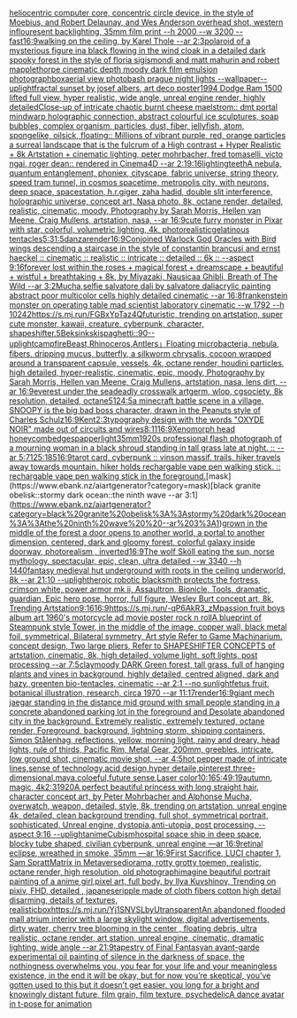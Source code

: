[heliocentric computer core, concentric circle device, in the style of Moebius, and Robert Delaunay, and Wes Anderson overhead shot, western inflouresent backlighting, 35mm film print --h 2000 --w 3200 --fast](https://www.ebank.nz/aiartgenerator?category=heliocentric%20computer%20core%2C%20concentric%20circle%20device%2C%20in%20the%20style%20of%20Moebius%2C%20and%20Robert%20Delaunay%2C%20and%20Wes%20Anderson%20overhead%20shot%2C%20western%20inflouresent%20backlighting%2C%2035mm%20film%20print%20--h%202000%20--w%203200%20--fast)[16:9](https://www.ebank.nz/aiartgenerator?category=16%3A9)[walking on the ceiling, by Karel Thole --ar 2:3](https://www.ebank.nz/aiartgenerator?category=walking%20on%20the%20ceiling%2C%20by%20Karel%20Thole%20--ar%202%3A3)[polaroid of a mysterious figure ina black flowing in the wind cloak in a detailed dark spooky forest in the style of floria sigismondi and matt mahurin and robert mapplethorpe cinematic depth moody dark film emulsion photograph](https://www.ebank.nz/aiartgenerator?category=polaroid%20of%20a%20mysterious%20figure%20ina%20black%20flowing%20in%20the%20wind%20cloak%20in%20a%20detailed%20dark%20spooky%20forest%20in%20the%20style%20of%20floria%20sigismondi%20and%20matt%20mahurin%20and%20robert%20mapplethorpe%20cinematic%20depth%20moody%20dark%20film%20emulsion%20photograph)[box](https://www.ebank.nz/aiartgenerator?category=box)[aerial view photobash prague night lights --wallpaper](https://www.ebank.nz/aiartgenerator?category=aerial%20view%20photobash%20prague%20night%20lights%20--wallpaper)[--uplight](https://www.ebank.nz/aiartgenerator?category=--uplight)[fractal sunset by josef albers, art deco poster](https://www.ebank.nz/aiartgenerator?category=fractal%20sunset%20by%20josef%20albers%2C%20art%20deco%20poster)[1994 Dodge Ram 1500 lifted full view, hyper realistic, wide angle, unreal engine render, highly detailed](https://www.ebank.nz/aiartgenerator?category=1994%20Dodge%20Ram%201500%20lifted%20full%20view%2C%20hyper%20realistic%2C%20wide%20angle%2C%20unreal%20engine%20render%2C%20highly%20detailed)[Close-up of intricate chaotic burnt cheese maelstrom:: dmt portal mindwarp holographic connection, abstract colourful ice sculptures, soap bubbles, complex organism, particles, dust, fiber, jellyfish, atom, spongelike, oilsick, floating:: Millions of vibrant purple, red, orange particles a surreal landscape that is the fulcrum of a High contrast + Hyper Realistic + 8k Artstation + cinematic lighting, peter mohrbacher, fred tomaselli, victo ngai, roger dean:: rendered in Cinema4D --ar 2:1](https://www.ebank.nz/aiartgenerator?category=Close-up%20of%20intricate%20chaotic%20burnt%20cheese%20maelstrom%3A%3A%20dmt%20portal%20mindwarp%20holographic%20connection%2C%20abstract%20colourful%20ice%20sculptures%2C%20soap%20bubbles%2C%20complex%20organism%2C%20particles%2C%20dust%2C%20fiber%2C%20jellyfish%2C%20atom%2C%20spongelike%2C%20oilsick%2C%20floating%3A%3A%20Millions%20of%20vibrant%20purple%2C%20red%2C%20orange%20particles%20a%20surreal%20landscape%20that%20is%20the%20fulcrum%20of%20a%20High%20contrast%20%2B%20Hyper%20Realistic%20%2B%208k%20Artstation%20%2B%20cinematic%20lighting%2C%20peter%20mohrbacher%2C%20fred%20tomaselli%2C%20victo%20ngai%2C%20roger%20dean%3A%3A%20rendered%20in%20Cinema4D%20--ar%202%3A1)[9:16](https://www.ebank.nz/aiartgenerator?category=9%3A16)[lighting](https://www.ebank.nz/aiartgenerator?category=lighting)[teeth](https://www.ebank.nz/aiartgenerator?category=teeth)[A nebula, quantum entanglement, phoniex, cityscape, fabric universe, string theory, speed tram tunnel, in cosmos spacetime, metropolis city, with neurons, deep space, spacestation, h.r.giger, zaha hadid, double slit interference, holographic universe, concept art, Nasa photo, 8k, octane render, detailed, realistic, cinematic, moody, Photography by Sarah Morris, Hellen van Meene, Craig Mullens, artstation, nasa, --ar 16:9](https://www.ebank.nz/aiartgenerator?category=A%20nebula%2C%20quantum%20entanglement%2C%20phoniex%2C%20cityscape%2C%20fabric%20universe%2C%20string%20theory%2C%20speed%20tram%20tunnel%2C%20in%20cosmos%20spacetime%2C%20metropolis%20city%2C%20with%20neurons%2C%20deep%20space%2C%20spacestation%2C%20h.r.giger%2C%20zaha%20hadid%2C%20double%20slit%20interference%2C%20holographic%20universe%2C%20concept%20art%2C%20Nasa%20photo%2C%208k%2C%20octane%20render%2C%20detailed%2C%20realistic%2C%20cinematic%2C%20moody%2C%20Photography%20by%20Sarah%20Morris%2C%20Hellen%20van%20Meene%2C%20Craig%20Mullens%2C%20artstation%2C%20nasa%2C%20--ar%2016%3A9)[cute furry monster in Pixar with star, colorful, volumetric lighting, 4k, photorealistic](https://www.ebank.nz/aiartgenerator?category=cute%20furry%20monster%20in%20Pixar%20with%20star%2C%20colorful%2C%20volumetric%20lighting%2C%204k%2C%20photorealistic)[gelatinous tentacles](https://www.ebank.nz/aiartgenerator?category=gelatinous%20tentacles)[5:3](https://www.ebank.nz/aiartgenerator?category=5%3A3)[1:5](https://www.ebank.nz/aiartgenerator?category=1%3A5)[danza](https://www.ebank.nz/aiartgenerator?category=danza)[render](https://www.ebank.nz/aiartgenerator?category=render)[16:9](https://www.ebank.nz/aiartgenerator?category=16%3A9)[Conjoined Warlock God Oracles with Bird wings descending a staircase in the style of constantin brancusi and ernst haeckel :: cinematic :: realistic :: intricate :: detailed :: 6k :: --aspect 9:16](https://www.ebank.nz/aiartgenerator?category=Conjoined%20Warlock%20God%20Oracles%20with%20Bird%20wings%20descending%20a%20staircase%20in%20the%20style%20of%20constantin%20brancusi%20and%20ernst%20haeckel%20%3A%3A%20cinematic%20%3A%3A%20realistic%20%3A%3A%20intricate%20%3A%3A%20detailed%20%3A%3A%206k%20%3A%3A%20--aspect%209%3A16)[forever lost within the roses + magical forest + dreamscape + beautiful + wistful + breathtaking + 8k, by Miyazaki, Nausicaa Ghibli, Breath of The Wild --ar 3:2](https://www.ebank.nz/aiartgenerator?category=forever%20lost%20within%20the%20roses%20%2B%20magical%20forest%20%2B%20dreamscape%20%2B%20beautiful%20%2B%20wistful%20%2B%20breathtaking%20%2B%208k%2C%20by%20Miyazaki%2C%20Nausicaa%20Ghibli%2C%20Breath%20of%20The%20Wild%20--ar%203%3A2)[Mucha,](https://www.ebank.nz/aiartgenerator?category=Mucha%2C)[selfie salvatore dali by salvatore dali](https://www.ebank.nz/aiartgenerator?category=selfie%20salvatore%20dali%20by%20salvatore%20dali)[acrylic painting abstract poor multicolor cells highly detailed cinematic --ar 16:8](https://www.ebank.nz/aiartgenerator?category=acrylic%20painting%20abstract%20poor%20multicolor%20cells%20highly%20detailed%20cinematic%20--ar%2016%3A8)[frankenstein monster on operating table mad scientist laboratory cinematic --w 1792 --h 1024](https://www.ebank.nz/aiartgenerator?category=frankenstein%20monster%20on%20operating%20table%20mad%20scientist%20laboratory%20cinematic%20--w%201792%20--h%201024)[2](https://www.ebank.nz/aiartgenerator?category=2)[<https://s.mj.run/FGBxYpTaz4Q>](https://www.ebank.nz/aiartgenerator?category=%3Chttps%3A//s.mj.run/FGBxYpTaz4Q%3E)[futuristic, trending on artstation, super cute monster, kawaii, creature, cyberpunk, character, shapeshifter](https://www.ebank.nz/aiartgenerator?category=futuristic%2C%20trending%20on%20artstation%2C%20super%20cute%20monster%2C%20kawaii%2C%20creature%2C%20cyberpunk%2C%20character%2C%20shapeshifter)[.5](https://www.ebank.nz/aiartgenerator?category=.5)[Beksinkski](https://www.ebank.nz/aiartgenerator?category=Beksinkski)[spaghetti::](https://www.ebank.nz/aiartgenerator?category=spaghetti%3A%3A)[90](https://www.ebank.nz/aiartgenerator?category=90)[--uplight](https://www.ebank.nz/aiartgenerator?category=--uplight)[campfire](https://www.ebank.nz/aiartgenerator?category=campfire)[Beast,Rhinoceros,Antlers」](https://www.ebank.nz/aiartgenerator?category=Beast%2CRhinoceros%2CAntlers%E3%80%8D)[Floating microbacteria, nebula, fibers, dripping mucus, butterfly, a silkworm chrysalis, cocoon wrapped around a transparent capsule, vessels, 4k, octane render, houdini particles, high detailed, hyper-realistic, cinematic, epic, moody, Photography by Sarah Morris, Hellen van Meene, Craig Mullens, artstation, nasa, lens dirt, --ar 16:9](https://www.ebank.nz/aiartgenerator?category=Floating%20microbacteria%2C%20nebula%2C%20fibers%2C%20dripping%20mucus%2C%20butterfly%2C%20a%20silkworm%20chrysalis%2C%20cocoon%20wrapped%20around%20a%20transparent%20capsule%2C%20vessels%2C%204k%2C%20octane%20render%2C%20houdini%20particles%2C%20high%20detailed%2C%20hyper-realistic%2C%20cinematic%2C%20epic%2C%20moody%2C%20Photography%20by%20Sarah%20Morris%2C%20Hellen%20van%20Meene%2C%20Craig%20Mullens%2C%20artstation%2C%20nasa%2C%20lens%20dirt%2C%20--ar%2016%3A9)[everest under the sea](https://www.ebank.nz/aiartgenerator?category=everest%20under%20the%20sea)[deadly crosswalk artgerm, wlop, cgsociety, 8k resolution, detailed, octane](https://www.ebank.nz/aiartgenerator?category=deadly%20crosswalk%20artgerm%2C%20wlop%2C%20cgsociety%2C%208k%20resolution%2C%20detailed%2C%20octane)[512](https://www.ebank.nz/aiartgenerator?category=512)[4:5](https://www.ebank.nz/aiartgenerator?category=4%3A5)[a minecraft battle scene in a village, SNOOPY is the big bad boss character, drawn in the Peanuts style of Charles Schulz](https://www.ebank.nz/aiartgenerator?category=a%20minecraft%20battle%20scene%20in%20a%20village%2C%20SNOOPY%20is%20the%20big%20bad%20boss%20character%2C%20drawn%20in%20the%20Peanuts%20style%20of%20Charles%20Schulz)[16:9](https://www.ebank.nz/aiartgenerator?category=16%3A9)[Kent](https://www.ebank.nz/aiartgenerator?category=Kent)[2:3](https://www.ebank.nz/aiartgenerator?category=2%3A3)[typography design with the words "OXYDE NOIR" made out of circuits and wires](https://www.ebank.nz/aiartgenerator?category=typography%20design%20with%20the%20words%20%22OXYDE%20NOIR%22%20made%20out%20of%20circuits%20and%20wires)[8:11](https://www.ebank.nz/aiartgenerator?category=8%3A11)[16:9](https://www.ebank.nz/aiartgenerator?category=16%3A9)[Xenomorph head honeycomb](https://www.ebank.nz/aiartgenerator?category=Xenomorph%20head%20honeycomb)[edges](https://www.ebank.nz/aiartgenerator?category=edges)[papper](https://www.ebank.nz/aiartgenerator?category=papper)[light](https://www.ebank.nz/aiartgenerator?category=light)[35mm](https://www.ebank.nz/aiartgenerator?category=35mm)[1920s professional flash photograph of a mourning woman in a black shroud standing in tall grass late at night. :: --ar 5:7](https://www.ebank.nz/aiartgenerator?category=1920s%20professional%20flash%20photograph%20of%20a%20mourning%20woman%20in%20a%20black%20shroud%20standing%20in%20tall%20grass%20late%20at%20night.%20%3A%3A%20--ar%205%3A7)[125:185](https://www.ebank.nz/aiartgenerator?category=125%3A185)[16:9](https://www.ebank.nz/aiartgenerator?category=16%3A9)[tarot card, cyberpunk :: vinson massif. trails. hiker travels away towards mountain. hiker holds rechargable vape pen walking stick. :: rechargable vape pen walking stick in the foreground.](https://www.ebank.nz/aiartgenerator?category=tarot%20card%2C%20cyberpunk%20%3A%3A%20vinson%20massif.%20trails.%20hiker%20travels%20away%20towards%20mountain.%20hiker%20holds%20rechargable%20vape%20pen%20walking%20stick.%20%3A%3A%20rechargable%20vape%20pen%20walking%20stick%20in%20the%20foreground.)[mask](https://www.ebank.nz/aiartgenerator?category=mask)[black granite obelisk::stormy dark ocean::the ninth wave  --ar 3:1](https://www.ebank.nz/aiartgenerator?category=black%20granite%20obelisk%3A%3Astormy%20dark%20ocean%3A%3Athe%20ninth%20wave%20%20--ar%203%3A1)[grown in the middle of the forest a door opens to another world, a portal to another dimension, centered, dark and gloomy forest, colorful galaxy inside doorway, photorealism , inverted](https://www.ebank.nz/aiartgenerator?category=grown%20in%20the%20middle%20of%20the%20forest%20a%20door%20opens%20to%20another%20world%2C%20a%20portal%20to%20another%20dimension%2C%20centered%2C%20dark%20and%20gloomy%20forest%2C%20colorful%20galaxy%20inside%20doorway%2C%20photorealism%20%2C%20inverted)[16:9](https://www.ebank.nz/aiartgenerator?category=16%3A9)[The wolf Sköll eating the sun, norse mythology, spectacular, epic, clean, ultra detailed --w 3340 --h 1440](https://www.ebank.nz/aiartgenerator?category=The%20wolf%20Sk%C3%B6ll%20eating%20the%20sun%2C%20norse%20mythology%2C%20spectacular%2C%20epic%2C%20clean%2C%20ultra%20detailed%20--w%203340%20--h%201440)[fantasy medieval hut underground with roots in the ceiling underworld, 8k --ar 21:10 --uplight](https://www.ebank.nz/aiartgenerator?category=fantasy%20medieval%20hut%20underground%20with%20roots%20in%20the%20ceiling%20underworld%2C%208k%20--ar%2021%3A10%20--uplight)[heroic robotic blacksmith protects the fortress, crimson white, power armor mk ii, Assaultron, Bionicle, Tools, dramatic, guardian, Epic hero pose, horror, full figure, Wesley Burt concept art, 8k, Trending Artstation](https://www.ebank.nz/aiartgenerator?category=heroic%20robotic%20blacksmith%20protects%20the%20fortress%2C%20crimson%20white%2C%20power%20armor%20mk%20ii%2C%20Assaultron%2C%20Bionicle%2C%20Tools%2C%20dramatic%2C%20guardian%2C%20Epic%20hero%20pose%2C%20horror%2C%20full%20figure%2C%20Wesley%20Burt%20concept%20art%2C%208k%2C%20Trending%20Artstation)[9:16](https://www.ebank.nz/aiartgenerator?category=9%3A16)[16:9](https://www.ebank.nz/aiartgenerator?category=16%3A9)[<https://s.mj.run/-qP6AkR3_zM>](https://www.ebank.nz/aiartgenerator?category=%3Chttps%3A//s.mj.run/-qP6AkR3_zM%3E)[passion fruit boys album art 1960's motorcycle ad movie poster rock n roll](https://www.ebank.nz/aiartgenerator?category=passion%20fruit%20boys%20album%20art%201960%27s%20motorcycle%20ad%20movie%20poster%20rock%20n%20roll)[A blueprint of Steampunk style Tower,   in the middle of the image,   copper wall, black metal foil, symmetrical,  Bilateral symmetry,  Art style Refer to Game Machinarium.  concept design, Two large pliers, Refer to SHAPESHIFTER CONCEPTS  of artstation, cinematic,  8k, high detailed,  volume light,  soft lights,  post processing    --ar 7:5](https://www.ebank.nz/aiartgenerator?category=A%20blueprint%20of%20Steampunk%20style%20Tower%2C%20%20%20in%20the%20middle%20of%20the%20image%2C%20%20%20copper%20wall%2C%20black%20metal%20foil%2C%20symmetrical%2C%20%20Bilateral%20symmetry%2C%20%20Art%20style%20Refer%20to%20Game%20Machinarium.%20%20concept%20design%2C%20Two%20large%20pliers%2C%20Refer%20to%20SHAPESHIFTER%20CONCEPTS%20%20of%20artstation%2C%20cinematic%2C%20%208k%2C%20high%20detailed%2C%20%20volume%20light%2C%20%20soft%20lights%2C%20%20post%20processing%20%20%20%20--ar%207%3A5)[clay](https://www.ebank.nz/aiartgenerator?category=clay)[moody DARK Green forest, tall grass, full of hanging plants and vines in background, highly detailed, centred aligned, dark and hazy, greenten bio-tentacles, cinematic --ar 2:1 --no sunlight](https://www.ebank.nz/aiartgenerator?category=moody%20DARK%20Green%20forest%2C%20tall%20grass%2C%20full%20of%20hanging%20plants%20and%20vines%20in%20background%2C%20highly%20detailed%2C%20centred%20aligned%2C%20dark%20and%20hazy%2C%20greenten%20bio-tentacles%2C%20cinematic%20--ar%202%3A1%20--no%20sunlight)[fetus fruit, botanical illustration, research, circa 1970 --ar 11:17](https://www.ebank.nz/aiartgenerator?category=fetus%20fruit%2C%20botanical%20illustration%2C%20research%2C%20circa%201970%20--ar%2011%3A17)[render](https://www.ebank.nz/aiartgenerator?category=render)[16:9](https://www.ebank.nz/aiartgenerator?category=16%3A9)[giant mech jaegar standing in the distance mid ground with small people standing in a concrete abandoned parking lot in the foreground and Desolate abandoned city in the background. Extremely realistic, extremely textured, octane render, Foreground, background, lightning storm, shipping containers,  Simon Stålenhag, reflections, yellow, morning light, rainy and dreary, head lights, rule of thirds, Pacific Rim, Metal Gear,  200mm, greebles, intricate, low ground shot, cinematic movie shot, --ar 4:5](https://www.ebank.nz/aiartgenerator?category=giant%20mech%20jaegar%20standing%20in%20the%20distance%20mid%20ground%20with%20small%20people%20standing%20in%20a%20concrete%20abandoned%20parking%20lot%20in%20the%20foreground%20and%20Desolate%20abandoned%20city%20in%20the%20background.%20Extremely%20realistic%2C%20extremely%20textured%2C%20octane%20render%2C%20Foreground%2C%20background%2C%20lightning%20storm%2C%20shipping%20containers%2C%20%20Simon%20St%C3%A5lenhag%2C%20reflections%2C%20yellow%2C%20morning%20light%2C%20rainy%20and%20dreary%2C%20head%20lights%2C%20rule%20of%20thirds%2C%20Pacific%20Rim%2C%20Metal%20Gear%2C%20%20200mm%2C%20greebles%2C%20intricate%2C%20low%20ground%20shot%2C%20cinematic%20movie%20shot%2C%20--ar%204%3A5)[hot pepper made of intricate lines,sense of technology,acid design,hyper detaile,pinterest,three-dimensional,maya,coloeful,future sense,Laser color](https://www.ebank.nz/aiartgenerator?category=hot%20pepper%20made%20of%20intricate%20lines%2Csense%20of%20technology%2Cacid%20design%2Chyper%20detaile%2Cpinterest%2Cthree-dimensional%2Cmaya%2Ccoloeful%2Cfuture%20sense%2CLaser%20color)[10:16](https://www.ebank.nz/aiartgenerator?category=10%3A16)[5:4](https://www.ebank.nz/aiartgenerator?category=5%3A4)[9:19](https://www.ebank.nz/aiartgenerator?category=9%3A19)[autumn, magic, 4k](https://www.ebank.nz/aiartgenerator?category=autumn%2C%20magic%2C%204k)[2:3](https://www.ebank.nz/aiartgenerator?category=2%3A3)[1920](https://www.ebank.nz/aiartgenerator?category=1920)[A perfect beautiful princess with long straight hair, character concept art, by Peter Mohrbacher and Alphonse Mucha, overwatch, weapon, detailed, style, 8k, trending on artstation, unreal engine 4k, detailed, clean background trending, full shot, symmetrical portrait, sophisticated, Unreal engine, dystopia,anti-utopia, post processing, --aspect 9:16 --uplight](https://www.ebank.nz/aiartgenerator?category=A%20perfect%20beautiful%20princess%20with%20long%20straight%20hair%2C%20character%20concept%20art%2C%20by%20Peter%20Mohrbacher%20and%20Alphonse%20Mucha%2C%20overwatch%2C%20weapon%2C%20detailed%2C%20style%2C%208k%2C%20trending%20on%20artstation%2C%20unreal%20engine%204k%2C%20detailed%2C%20clean%20background%20trending%2C%20full%20shot%2C%20symmetrical%20portrait%2C%20sophisticated%2C%20Unreal%20engine%2C%20dystopia%2Canti-utopia%2C%20post%20processing%2C%20--aspect%209%3A16%20--uplight)[anime](https://www.ebank.nz/aiartgenerator?category=anime)[Cubism](https://www.ebank.nz/aiartgenerator?category=Cubism)[hospital space ship in deep space, blocky tube shaped, civilian cyberpunk, unreal engine —ar 16:9](https://www.ebank.nz/aiartgenerator?category=hospital%20space%20ship%20in%20deep%20space%2C%20blocky%20tube%20shaped%2C%20civilian%20cyberpunk%2C%20unreal%20engine%20%E2%80%94ar%2016%3A9)[retinal eclipse, wreathed in smoke, 35mm —ar 16:9](https://www.ebank.nz/aiartgenerator?category=retinal%20eclipse%2C%20wreathed%20in%20smoke%2C%2035mm%20%E2%80%94ar%2016%3A9)[First Sacrifice, LUCI chapter 1, Sam Spratt](https://www.ebank.nz/aiartgenerator?category=First%20Sacrifice%2C%20LUCI%20chapter%201%2C%20Sam%20Spratt)[Matrix in Metaverse](https://www.ebank.nz/aiartgenerator?category=Matrix%20in%20Metaverse)[diorama, rotty grotty toemen, realistic, octane render, high resolution, old photograph](https://www.ebank.nz/aiartgenerator?category=diorama%2C%20rotty%20grotty%20toemen%2C%20realistic%2C%20octane%20render%2C%20high%20resolution%2C%20old%20photograph)[imagine beautiful portrait painting of a anime girl,pixel art, full body, by Ilya Kuvshinov, Trending on pixiv, FHD, detailed , japanese](https://www.ebank.nz/aiartgenerator?category=imagine%20beautiful%20portrait%20painting%20of%20a%20anime%20girl%2Cpixel%20art%2C%20full%20body%2C%20by%20Ilya%20Kuvshinov%2C%20Trending%20on%20pixiv%2C%20FHD%2C%20detailed%20%2C%20japanese)[ripple made of cloth fibers cotton high detail disarming, details of textures, realistic](https://www.ebank.nz/aiartgenerator?category=ripple%20made%20of%20cloth%20fibers%20cotton%20high%20detail%20disarming%2C%20details%20of%20textures%2C%20realistic)[box](https://www.ebank.nz/aiartgenerator?category=box)[<https://s.mj.run/Yj1SNVSLbyU>](https://www.ebank.nz/aiartgenerator?category=%3Chttps%3A//s.mj.run/Yj1SNVSLbyU%3E)[transparent](https://www.ebank.nz/aiartgenerator?category=transparent)[An abandoned flooded mall atrium interior with a large skylight window, digital advertisements, dirty water, cherry tree blooming in the center , floating debris, ultra realistic, octane render, art station, unreal engine, cinematic, dramatic lighting, wide angle --ar 21:9](https://www.ebank.nz/aiartgenerator?category=An%20abandoned%20flooded%20mall%20atrium%20interior%20with%20a%20large%20skylight%20window%2C%20digital%20advertisements%2C%20dirty%20water%2C%20cherry%20tree%20blooming%20in%20the%20center%20%2C%20floating%20debris%2C%20ultra%20realistic%2C%20octane%20render%2C%20art%20station%2C%20unreal%20engine%2C%20cinematic%2C%20dramatic%20lighting%2C%20wide%20angle%20--ar%2021%3A9)[tapestry of Final Fantasy](https://www.ebank.nz/aiartgenerator?category=tapestry%20of%20Final%20Fantasy)[an avant-garde experimental oil painting of silence in the darkness of space, the nothingness overwhelms you, you fear for your life and your meaningless existence, in the end it will be okay, but for now you’re skeptical, you’ve gotten used to this but it doesn’t get easier, you long for a bright and knowingly distant future, film grain, film texture, psychedelic](https://www.ebank.nz/aiartgenerator?category=an%20avant-garde%20experimental%20oil%20painting%20of%20silence%20in%20the%20darkness%20of%20space%2C%20the%20nothingness%20overwhelms%20you%2C%20you%20fear%20for%20your%20life%20and%20your%20meaningless%20existence%2C%20in%20the%20end%20it%20will%20be%20okay%2C%20but%20for%20now%20you%E2%80%99re%20skeptical%2C%20you%E2%80%99ve%20gotten%20used%20to%20this%20but%20it%20doesn%E2%80%99t%20get%20easier%2C%20you%20long%20for%20a%20bright%20and%20knowingly%20distant%20future%2C%20film%20grain%2C%20film%20texture%2C%20psychedelic)[A dance avatar in t-pose for animation](https://www.ebank.nz/aiartgenerator?category=A%20dance%20avatar%20in%20t-pose%20for%20animation)